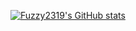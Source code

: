 [![Fuzzy2319's GitHub stats](https://github-readme-stats.vercel.app/api?username=Fuzzy2319&theme=highcontrast&show_icons=true)](https://github.com/Fuzzy2319/)

